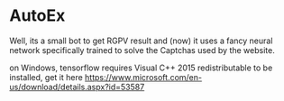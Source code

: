 # AutoEx
Well, its a small bot to get RGPV result
and (now) it uses a fancy neural network specifically trained to solve the Captchas used by the website. 

on Windows, 
tensorflow requires Visual C++ 2015 redistributable to be installed, get it here https://www.microsoft.com/en-us/download/details.aspx?id=53587
